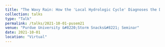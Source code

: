 ```yaml
---
title: "The Wavy Rain: How the 'Local Hydrologic Cycle' Diagnoses the Dynamical Drivers of Wet (and Dry) Anomalies"
collection: talks
type: "Talk"
permalink: /talks/2021-10-01-pusem21
venue: "Purdue University &#8220;Storm Snacks&#8221; Seminar"
date: 2021-10-01
location: "Virtual"
---
```

